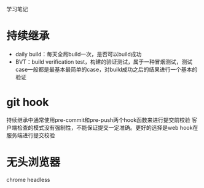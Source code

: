 学习笔记
# 持续继承
* daily build：每天全局build一次，是否可以build成功
* BVT：build verification test，构建的验证测试，属于一种冒烟测试，测试case一般都是最基本最简单的case，对build成功之后的结果进行一个基本的验证
# git hook
持续继承中通常使用pre-commit和pre-push两个hook函数来进行提交前校验
客户端检查的模式没有强制性，不能保证提交一定准确。更好的选择是web hook在服务端进行提交校验
# 无头浏览器
chrome headless

